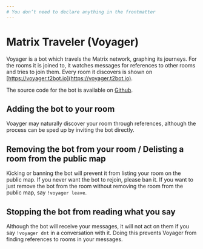 ```yaml
---
# You don’t need to declare anything in the frontmatter
---
```


# Matrix Traveler (Voyager)

Voyager is a bot which travels the Matrix network, graphing its journeys. For the rooms it is joined
to, it watches messages for references to other rooms and tries to join them. Every room it discovers
is shown on [https://voyager.t2bot.io](https://voyager.t2bot.io).

The source code for the bot is available on [Github](https://github.com/turt2live/matrix-voyager-bot).


## Adding the bot to your room

Voayger may naturally discover your room through references, although the process can be sped up by inviting
the bot directly.

## Removing the bot from your room / Delisting a room from the public map

Kicking or banning the bot will prevent it from listing your room on the public map. If you never want the
bot to rejoin, please ban it. If you want to just remove the bot from the room without removing the room
from the public map, say `!voyager leave`.

## Stopping the bot from reading what you say

Although the bot will receive your messages, it will not act on them if you say `!voyager dnt` in a conversation
with it. Doing this prevents Voyager from finding references to rooms in your messages.
